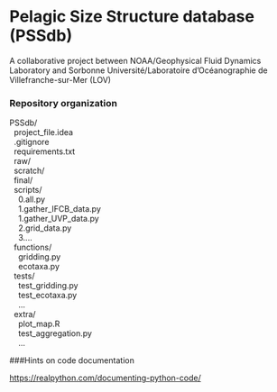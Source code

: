 # Pelagic Size Structure database (PSSdb)
A collaborative project between NOAA/Geophysical Fluid Dynamics Laboratory and Sorbonne Université/Laboratoire d’Océanographie de Villefranche-sur-Mer (LOV)

### Repository organization
PSSdb/<br>
&nbsp;&nbsp;project_file.idea<br>
&nbsp;&nbsp;.gitignore<br>
&nbsp;&nbsp;requirements.txt<br>
&nbsp;&nbsp;raw/<br>
&nbsp;&nbsp;scratch/<br>
&nbsp;&nbsp;final/<br>
&nbsp;&nbsp;scripts/<br>
&nbsp;&nbsp;&nbsp;&nbsp;0.all.py<br>
&nbsp;&nbsp;&nbsp;&nbsp;1.gather_IFCB_data.py<br>
&nbsp;&nbsp;&nbsp;&nbsp;1.gather_UVP_data.py<br>
&nbsp;&nbsp;&nbsp;&nbsp;2.grid_data.py<br>
&nbsp;&nbsp;&nbsp;&nbsp;3....<br>
&nbsp;&nbsp;functions/<br>
&nbsp;&nbsp;&nbsp;&nbsp;gridding.py<br>
&nbsp;&nbsp;&nbsp;&nbsp;ecotaxa.py<br>
&nbsp;&nbsp;tests/<br>
&nbsp;&nbsp;&nbsp;&nbsp;test_gridding.py<br>
&nbsp;&nbsp;&nbsp;&nbsp;test_ecotaxa.py<br>
&nbsp;&nbsp;&nbsp;&nbsp;...<br>
&nbsp;&nbsp;extra/<br>
&nbsp;&nbsp;&nbsp;&nbsp;plot_map.R<br>
&nbsp;&nbsp;&nbsp;&nbsp;test_aggregation.py<br>
&nbsp;&nbsp;&nbsp;&nbsp;...<br>



###Hints on code documentation


https://realpython.com/documenting-python-code/
